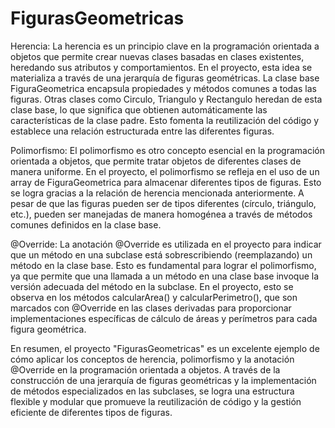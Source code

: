 # FigurasGeometricas

Herencia:
La herencia es un principio clave en la programación orientada a objetos que permite crear nuevas clases basadas en clases existentes, heredando sus atributos y comportamientos. En el proyecto, esta idea se materializa a través de una jerarquía de figuras geométricas. La clase base FiguraGeometrica encapsula propiedades y métodos comunes a todas las figuras. Otras clases como Circulo, Triangulo y Rectangulo heredan de esta clase base, lo que significa que obtienen automáticamente las características de la clase padre. Esto fomenta la reutilización del código y establece una relación estructurada entre las diferentes figuras.

Polimorfismo:
El polimorfismo es otro concepto esencial en la programación orientada a objetos, que permite tratar objetos de diferentes clases de manera uniforme. En el proyecto, el polimorfismo se refleja en el uso de un array de FiguraGeometrica para almacenar diferentes tipos de figuras. Esto se logra gracias a la relación de herencia mencionada anteriormente. A pesar de que las figuras pueden ser de tipos diferentes (círculo, triángulo, etc.), pueden ser manejadas de manera homogénea a través de métodos comunes definidos en la clase base.

@Override:
La anotación @Override es utilizada en el proyecto para indicar que un método en una subclase está sobrescribiendo (reemplazando) un método en la clase base. Esto es fundamental para lograr el polimorfismo, ya que permite que una llamada a un método en una clase base invoque la versión adecuada del método en la subclase. En el proyecto, esto se observa en los métodos calcularArea() y calcularPerimetro(), que son marcados con @Override en las clases derivadas para proporcionar implementaciones específicas de cálculo de áreas y perímetros para cada figura geométrica.

En resumen, el proyecto "FigurasGeometricas" es un excelente ejemplo de cómo aplicar los conceptos de herencia, polimorfismo y la anotación @Override en la programación orientada a objetos. A través de la construcción de una jerarquía de figuras geométricas y la implementación de métodos especializados en las subclases, se logra una estructura flexible y modular que promueve la reutilización de código y la gestión eficiente de diferentes tipos de figuras.





